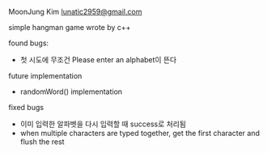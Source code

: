 MoonJung Kim
lunatic2959@gmail.com

simple hangman game wrote by c++

found bugs:
 - 첫 시도에 무조건 Please enter an alphabet이 뜬다

future implementation 
 - randomWord() implementation

fixed bugs
 - 이미 입력한 알파벳을 다시 입력할 때 success로 처리됨 
 - when multiple characters are typed together, get the first character and flush the rest